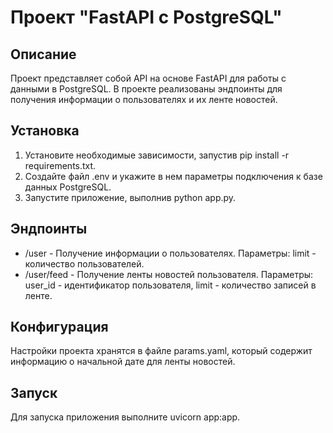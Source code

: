 # Проект "FastAPI с PostgreSQL"

## Описание
Проект представляет собой API на основе FastAPI для работы с данными в PostgreSQL. В проекте реализованы эндпоинты для получения информации о пользователях и их ленте новостей.

## Установка
1. Установите необходимые зависимости, запустив pip install -r requirements.txt.
2. Создайте файл .env и укажите в нем параметры подключения к базе данных PostgreSQL.
3. Запустите приложение, выполнив python app.py.
   
## Эндпоинты
- /user - Получение информации о пользователях. Параметры: limit - количество пользователей.
- /user/feed - Получение ленты новостей пользователя. Параметры: user_id - идентификатор пользователя, limit - количество записей в ленте.
  
## Конфигурация
Настройки проекта хранятся в файле params.yaml, который содержит информацию о начальной дате для ленты новостей.

## Запуск
Для запуска приложения выполните uvicorn app:app.
